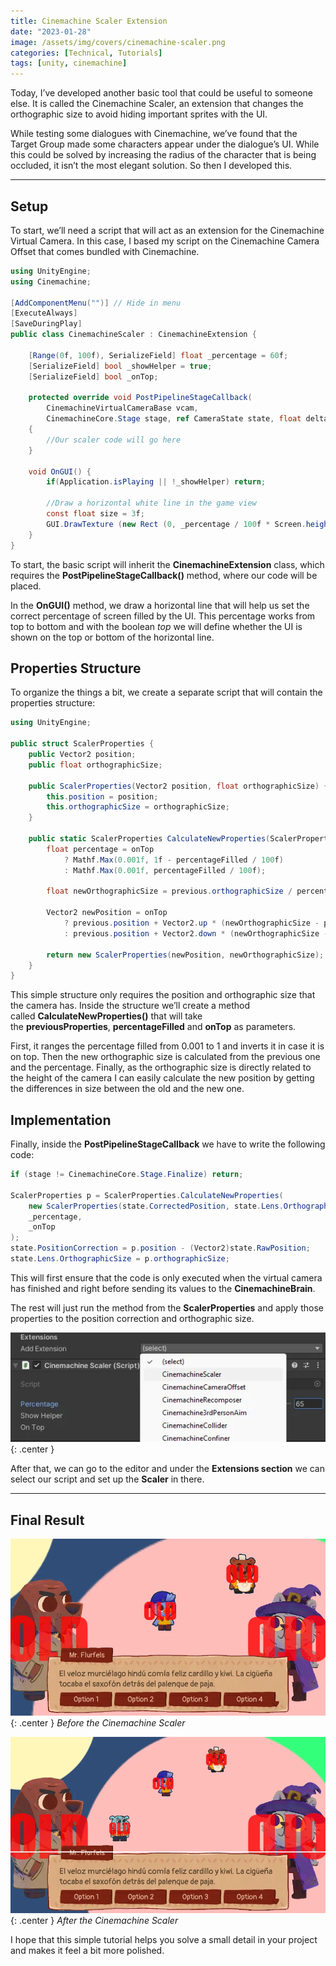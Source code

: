 ```yaml
---
title: Cinemachine Scaler Extension
date: "2023-01-28"
image: /assets/img/covers/cinemachine-scaler.png
categories: [Technical, Tutorials]
tags: [unity, cinemachine]
---
```


Today, I’ve developed another basic tool that could be useful to someone else. It is called the Cinemachine Scaler, an extension that changes the orthographic size to avoid hiding important sprites with the UI.

While testing some dialogues with Cinemachine, we’ve found that the Target Group made some characters appear under the dialogue’s UI. While this could be solved by increasing the radius of the character that is being occluded, it isn’t the most elegant solution. So then I developed this.

---

## Setup

To start, we’ll need a script that will act as an extension for the Cinemachine Virtual Camera. In this case, I based my script on the Cinemachine Camera Offset that comes bundled with Cinemachine.

```csharp
using UnityEngine;
using Cinemachine;

[AddComponentMenu("")] // Hide in menu
[ExecuteAlways]
[SaveDuringPlay]
public class CinemachineScaler : CinemachineExtension {

    [Range(0f, 100f), SerializeField] float _percentage = 60f;
    [SerializeField] bool _showHelper = true;
    [SerializeField] bool _onTop;

    protected override void PostPipelineStageCallback(
        CinemachineVirtualCameraBase vcam,
        CinemachineCore.Stage stage, ref CameraState state, float deltaTime)
    {
        //Our scaler code will go here
    }

    void OnGUI() {
        if(Application.isPlaying || !_showHelper) return;

        //Draw a horizontal white line in the game view
        const float size = 3f;
        GUI.DrawTexture (new Rect (0, _percentage / 100f * Screen.height, Screen.width, size), Texture2D.whiteTexture);
    }
}
```

To start, the basic script will inherit the **CinemachineExtension** class, which requires the **PostPipelineStageCallback()** method, where our code will be placed.

In the **OnGUI()** method, we draw a horizontal line that will help us set the correct percentage of screen filled by the UI. This percentage works from top to bottom and with the boolean *top* we will define whether the UI is shown on the top or bottom of the horizontal line.

## Properties Structure

To organize the things a bit, we create a separate script that will contain the properties structure:

```csharp
using UnityEngine;

public struct ScalerProperties {
    public Vector2 position;
    public float orthographicSize;

    public ScalerProperties(Vector2 position, float orthographicSize) {
        this.position = position;
        this.orthographicSize = orthographicSize;
    }

    public static ScalerProperties CalculateNewProperties(ScalerProperties previous, float percentageFilled, bool onTop = false) {
        float percentage = onTop
            ? Mathf.Max(0.001f, 1f - percentageFilled / 100f)
            : Mathf.Max(0.001f, percentageFilled / 100f);

        float newOrthographicSize = previous.orthographicSize / percentage;

        Vector2 newPosition = onTop
            ? previous.position + Vector2.up * (newOrthographicSize - previous.orthographicSize)
            : previous.position + Vector2.down * (newOrthographicSize - previous.orthographicSize);

        return new ScalerProperties(newPosition, newOrthographicSize);
    }
}
```

This simple structure only requires the position and orthographic size that the camera has. Inside the structure we’ll create a method called **CalculateNewProperties()** that will take the **previousProperties**, **percentageFilled** and **onTop** as parameters.

First, it ranges the percentage filled from 0.001 to 1 and inverts it in case it is on top. Then the new orthographic size is calculated from the previous one and the percentage. Finally, as the orthographic size is directly related to the height of the camera I can easily calculate the new position by getting the differences in size between the old and the new one.

## Implementation

Finally, inside the **PostPipelineStageCallback** we have to write the following code:

```csharp
if (stage != CinemachineCore.Stage.Finalize) return;

ScalerProperties p = ScalerProperties.CalculateNewProperties(
    new ScalerProperties(state.CorrectedPosition, state.Lens.OrthographicSize),
    _percentage,
    _onTop
);
state.PositionCorrection = p.position - (Vector2)state.RawPosition;
state.Lens.OrthographicSize = p.orthographicSize;
```

This will first ensure that the code is only executed when the virtual camera has finished and right before sending its values to the **CinemachineBrain**.

The rest will just run the method from the **ScalerProperties** and apply those properties to the position correction and orthographic size.

![Desktop View](/assets/img/tutorials/cinemachine-scaler/Untitled.png){: .center }

After that, we can go to the editor and under the **Extensions section** we can select our script and set up the **Scaler** in there.

---

## Final Result

![Desktop View](/assets/img/tutorials/cinemachine-scaler/Untitled%201.png){: .center }
_Before the Cinemachine Scaler_

![Desktop View](/assets/img/tutorials/cinemachine-scaler/Untitled%202.png){: .center }
_After the Cinemachine Scaler_

I hope that this simple tutorial helps you solve a small detail in your project and makes it feel a bit more polished.
